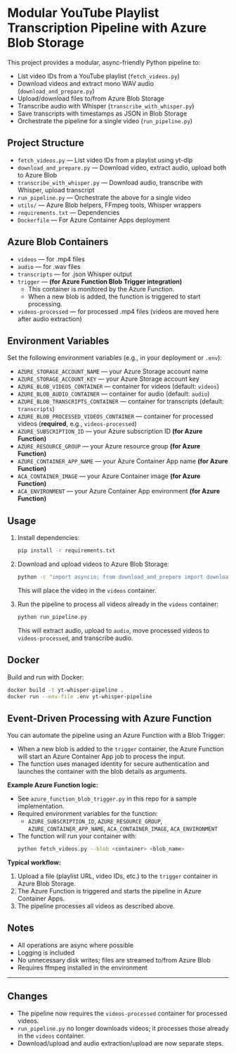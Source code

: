 # Modular YouTube Playlist Transcription Pipeline with Azure Blob Storage

This project provides a modular, async-friendly Python pipeline to:
- List video IDs from a YouTube playlist (`fetch_videos.py`)
- Download videos and extract mono WAV audio (`download_and_prepare.py`)
- Upload/download files to/from Azure Blob Storage
- Transcribe audio with Whisper (`transcribe_with_whisper.py`)
- Save transcripts with timestamps as JSON in Blob Storage
- Orchestrate the pipeline for a single video (`run_pipeline.py`)

## Project Structure

- `fetch_videos.py` — List video IDs from a playlist using yt-dlp
- `download_and_prepare.py` — Download video, extract audio, upload both to Azure Blob
- `transcribe_with_whisper.py` — Download audio, transcribe with Whisper, upload transcript
- `run_pipeline.py` — Orchestrate the above for a single video
- `utils/` — Azure Blob helpers, FFmpeg tools, Whisper wrappers
- `requirements.txt` — Dependencies
- `Dockerfile` — For Azure Container Apps deployment

## Azure Blob Containers
- `videos` — for .mp4 files
- `audio` — for .wav files
- `transcripts` — for .json Whisper output
- `trigger` — **(for Azure Function Blob Trigger integration)**
  - This container is monitored by the Azure Function.
  - When a new blob is added, the function is triggered to start processing.
- `videos-processed` — for processed .mp4 files (videos are moved here after audio extraction)

## Environment Variables
Set the following environment variables (e.g., in your deployment or `.env`):
- `AZURE_STORAGE_ACCOUNT_NAME` — your Azure Storage account name
- `AZURE_STORAGE_ACCOUNT_KEY` — your Azure Storage account key
- `AZURE_BLOB_VIDEOS_CONTAINER` — container for videos (default: `videos`)
- `AZURE_BLOB_AUDIO_CONTAINER` — container for audio (default: `audio`)
- `AZURE_BLOB_TRANSCRIPTS_CONTAINER` — container for transcripts (default: `transcripts`)
- `AZURE_BLOB_PROCESSED_VIDEOS_CONTAINER` — container for processed videos (**required**, e.g., `videos-processed`)
- `AZURE_SUBSCRIPTION_ID` — your Azure subscription ID **(for Azure Function)**
- `AZURE_RESOURCE_GROUP` — your Azure resource group **(for Azure Function)**
- `AZURE_CONTAINER_APP_NAME` — your Azure Container App name **(for Azure Function)**
- `ACA_CONTAINER_IMAGE` — your Azure Container image **(for Azure Function)**
- `ACA_ENVIRONMENT` — your Azure Container App environment **(for Azure Function)**

## Usage
1. Install dependencies:
   ```bash
   pip install -r requirements.txt
   ```
2. Download and upload videos to Azure Blob Storage:
   ```bash
   python -c "import asyncio; from download_and_prepare import download_and_upload_video; asyncio.run(download_and_upload_video('<video_id>'))"
   ```
   This will place the video in the `videos` container.

3. Run the pipeline to process all videos already in the `videos` container:
   ```bash
   python run_pipeline.py
   ```
   This will extract audio, upload to `audio`, move processed videos to `videos-processed`, and transcribe audio.

## Docker
Build and run with Docker:
```bash
docker build -t yt-whisper-pipeline .
docker run --env-file .env yt-whisper-pipeline
```

## Event-Driven Processing with Azure Function

You can automate the pipeline using an Azure Function with a Blob Trigger:
- When a new blob is added to the `trigger` container, the Azure Function will start an Azure Container App job to process the input.
- The function uses managed identity for secure authentication and launches the container with the blob details as arguments.

**Example Azure Function logic:**
- See `azure_function_blob_trigger.py` in this repo for a sample implementation.
- Required environment variables for the function:
  - `AZURE_SUBSCRIPTION_ID`, `AZURE_RESOURCE_GROUP`, `AZURE_CONTAINER_APP_NAME`, `ACA_CONTAINER_IMAGE`, `ACA_ENVIRONMENT`
- The function will run your container with:
  ```bash
  python fetch_videos.py --blob <container> <blob_name>
  ```

**Typical workflow:**
1. Upload a file (playlist URL, video IDs, etc.) to the `trigger` container in Azure Blob Storage.
2. The Azure Function is triggered and starts the pipeline in Azure Container Apps.
3. The pipeline processes all videos as described above.

## Notes
- All operations are async where possible
- Logging is included
- No unnecessary disk writes; files are streamed to/from Azure Blob
- Requires ffmpeg installed in the environment

---

## Changes
- The pipeline now requires the `videos-processed` container for processed videos.
- `run_pipeline.py` no longer downloads videos; it processes those already in the `videos` container.
- Download/upload and audio extraction/upload are now separate steps.
